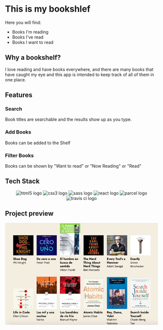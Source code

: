 # This is my bookshlef
Here you will find:
* Books I'm reading
* Books I've read
* Books I want to read

## Why a bookshelf?
I love reading and have books everywhere, and there are many books that have caught my eye and this app is intended to keep track of all of them in one place.

## Features

### Search
Book titles are searchable and the results show up as you type.

### Add Books
Books can be added to the Shelf

### Filter Books
Books can be shown by "Want to read" or "Now Reading" or "Read"

## Tech Stack

<div align="center">
<img src="https://upload.wikimedia.org/wikipedia/commons/6/61/HTML5_logo_and_wordmark.svg" width="auto" height="60px" alt="html5 logo" />
<img src="https://upload.wikimedia.org/wikipedia/commons/3/3d/CSS.3.svg" width="auto" height="60px" alt="css3 logo" />
<img src="https://upload.wikimedia.org/wikipedia/commons/9/96/Sass_Logo_Color.svg" width="auto" height="60px" alt="sass logo" />
<img src="https://upload.wikimedia.org/wikipedia/commons/a/a7/React-icon.svg" width="auto" height="60px" alt="react logo" />
<img src="https://user-images.githubusercontent.com/19409/31321658-f6aed0f2-ac3d-11e7-8100-1587e676e0ec.png" width="auto" height="60px" alt="parcel logo" />
<img src="https://travis-ci.com/images/logos/TravisCI-Full-Color.png" width="auto" height="60px" alt="travis ci logo" />
</div>

## Project preview
![project preview](preview.png "Bookshelf preview")
